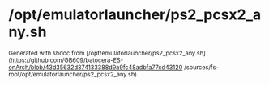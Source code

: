# /opt/emulatorlauncher/ps2_pcsx2_any.sh




<sub>Generated with shdoc from [/opt/emulatorlauncher/ps2_pcsx2_any.sh](https://github.com/GB609/batocera-ES-onArch/blob/43d35632d374133388d9a9fc48adbfa77cd43120
/sources/fs-root/opt/emulatorlauncher/ps2_pcsx2_any.sh)</sub>